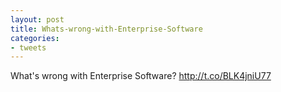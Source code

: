 ```yaml
---
layout: post
title: Whats-wrong-with-Enterprise-Software
categories:
- tweets
---
```

What's wrong with Enterprise Software? http://t.co/BLK4jniU77